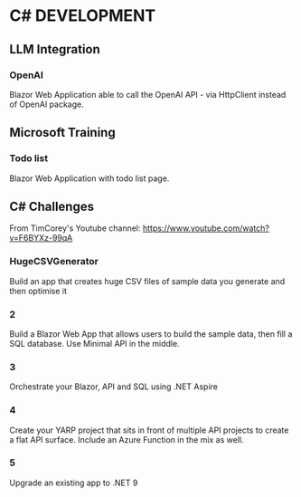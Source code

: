 # C# DEVELOPMENT

## LLM Integration

### OpenAI

Blazor Web Application able to call the OpenAI API - via HttpClient instead of OpenAI package.

## Microsoft Training

### Todo list

Blazor Web Application with todo list page.

## C# Challenges

From TimCorey's Youtube channel: https://www.youtube.com/watch?v=F6BYXz-99qA 

### HugeCSVGenerator

Build an app that creates huge CSV files of sample data you generate and then optimise it

### 2

Build a Blazor Web App that allows users to build the sample data, then fill a SQL database. Use Minimal API in the middle.

### 3

Orchestrate your Blazor, API and SQL using .NET Aspire

### 4

Create your YARP project that sits in front of multiple API projects to create a flat API surface. Include an Azure Function in the mix as well.

### 5

Upgrade an existing app to .NET 9